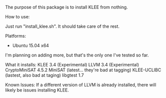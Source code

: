 The purpose of this package is to install KLEE from nothing.

How to use:

Just run "install_klee.sh". It should take care of the rest.

Platforms:
 - Ubuntu 15.04 x64

I'm planning on adding more, but that's the only one I've tested so far.

What it installs:
        KLEE 3.4 (Experimental)
        LLVM 3.4 (Experimental)
        CryptoMiniSAT 4.5.2
        MiniSAT (latest... they're bad at tagging)
        KLEE-UCLIBC (lastest, also bad at taging)
        libgtest 1.7

Known Issues:
If a different version of LLVM is already installed, there will likely be issues installing KLEE.
